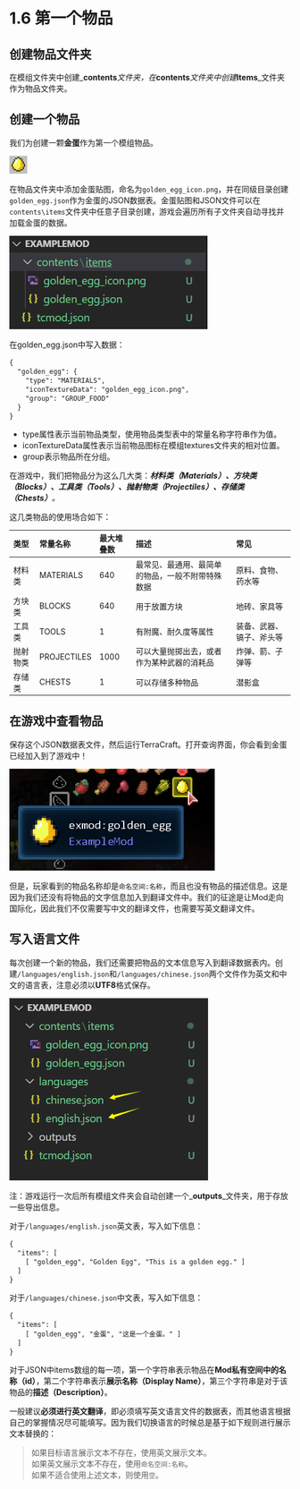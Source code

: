 # 1.6 第一个物品

## 创建物品文件夹

在模组文件夹中创建_**contents**_文件夹，在_**contents**_文件夹中创建_**items**_文件夹作为物品文件夹。

## 创建一个物品

我们为创建一颗**金蛋**作为第一个模组物品。

![golden\_egg\_icon.png](../../../.gitbook/assets/image%20%2811%29.png)

在物品文件夹中添加金蛋贴图，命名为`golden_egg_icon.png`，并在同级目录创建`golden_egg.json`作为金蛋的JSON数据表。金蛋贴图和JSON文件可以在`contents\items`文件夹中任意子目录创建，游戏会遍历所有子文件夹自动寻找并加载金蛋的数据。

![](../../../.gitbook/assets/image%20%2810%29.png)

在golden\_egg.json中写入数据：

```text
{
  "golden_egg": {
    "type": "MATERIALS",
    "iconTextureData": "golden_egg_icon.png",
    "group": "GROUP_FOOD"
  }
}
```

* type属性表示当前物品类型，使用物品类型表中的常量名称字符串作为值。 
* iconTextureData属性表示当前物品图标在模组textures文件夹的相对位置。 
* group表示物品所在分组。

在游戏中，我们把物品分为这么几大类：_**材料类（Materials）、方块类（Blocks）、工具类（Tools）、抛射物类（Projectiles）、存储类（Chests）**。_

这几类物品的使用场合如下：

| 类型 | 常量名称 | 最大堆叠数 | 描述 | 常见 |
| :--- | :--- | :--- | :--- | :--- |
| 材料类 | MATERIALS | 640 | 最常见、最通用、最简单的物品，一般不附带特殊数据 | 原料、食物、药水等 |
| 方块类 | BLOCKS | 640 | 用于放置方块 | 地砖、家具等 |
| 工具类 | TOOLS | 1 | 有附魔、耐久度等属性 | 装备、武器、镐子、斧头等 |
| 抛射物类 | PROJECTILES | 1000 | 可以大量抛掷出去，或者作为某种武器的消耗品 | 炸弹、箭、子弹等 |
| 存储类 | CHESTS | 1 | 可以存储多种物品 | 潜影盒 |

## 在游戏中查看物品

保存这个JSON数据表文件，然后运行TerraCraft。打开查询界面，你会看到金蛋已经加入到了游戏中！

![](../../../.gitbook/assets/image%20%2817%29.png)

但是，玩家看到的物品名称却是`命名空间:名称`，而且也没有物品的描述信息。这是因为我们还没有将物品的文字信息加入到翻译文件中。我们的征途是让Mod走向国际化，因此我们不仅需要写中文的翻译文件，也需要写英文翻译文件。

## 写入语言文件

每次创建一个新的物品，我们还需要把物品的文本信息写入到翻译数据表内。创建`/languages/english.json`和`/languages/chinese.json`两个文件作为英文和中文的语言表，注意必须以**UTF8**格式保存。

![](../../../.gitbook/assets/image%20%2815%29.png)

注：游戏运行一次后所有模组文件夹会自动创建一个_**outputs**_文件夹，用于存放一些导出信息。

对于`/languages/english.json`英文表，写入如下信息：

```text
{
  "items": [
    [ "golden_egg", "Golden Egg", "This is a golden egg." ]
  ]
}
```

对于`/languages/chinese.json`中文表，写入如下信息：

```text
{
  "items": [
    [ "golden_egg", "金蛋", "这是一个金蛋。" ]
  ]
}
```

对于JSON中items数组的每一项，第一个字符串表示物品在**Mod私有空间中的名称（id）**，第二个字符串表示**展示名称（Display Name）**，第三个字符串是对于该物品的**描述（Description）**。

一般建议**必须进行英文翻译**，即必须填写英文语言文件的数据表，而其他语言根据自己的掌握情况尽可能填写。因为我们切换语言的时候总是基于如下规则进行展示文本替换的：

> 如果目标语言展示文本不存在，使用英文展示文本。  
> 如果英文展示文本不存在，使用`命名空间:名称`。  
> 如果不适合使用上述文本，则使用`空`。



